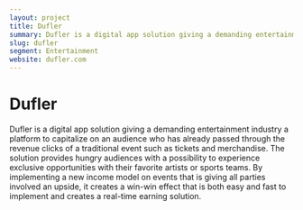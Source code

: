 ```yaml
---
layout: project
title: Dufler
summary: Dufler is a digital app solution giving a demanding entertainment industry a platform to capitalize on an audience who has already passed through the revenue clicks of a traditional event such as tickets and merchandise.
slug: dufler
segment: Entertainment
website: dufler.com
---
```


# Dufler

Dufler is a digital app solution giving a demanding entertainment industry a platform to capitalize on an audience who has already passed through the revenue clicks of a traditional event such as tickets and merchandise. The solution provides hungry audiences with a possibility to experience exclusive opportunities with their favorite artists or sports teams. By implementing a new income model on events that is giving all parties involved an upside, it creates a win-win effect that is both easy and fast to implement and creates a real-time earning solution.
